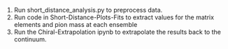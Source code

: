 1. Run short_distance_analysis.py to preprocess data.
2. Run code in Short-Distance-Plots-Fits to extract values for the matrix
   elements and pion mass at each ensemble
3. Run the Chiral-Extrapolation ipynb to extrapolate the results back to the
   continuum.

